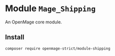 # Module `Mage_Shipping`

An OpenMage core module.

## Install

``` bash
composer require openmage-strict/module-shipping
```

